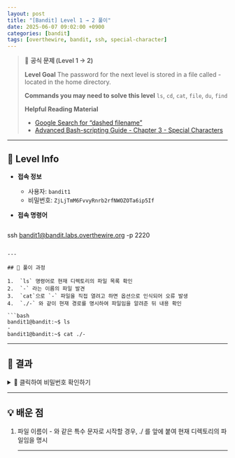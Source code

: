 ```yaml
---
layout: post
title: "[Bandit] Level 1 → 2 풀이"
date: 2025-06-07 09:02:00 +0900
categories: [bandit]
tags: [overthewire, bandit, ssh, special-character]
---
```


> 📝 **공식 문제 (Level 1 → 2)**
>
> **Level Goal**
> The password for the next level is stored in a file called - located in the home directory.
>
> **Commands you may need to solve this level**
> `ls`, `cd`, `cat`, `file`, `du`, `find`
>
> **Helpful Reading Material**
> - [Google Search for “dashed filename”](https://www.google.com/search?q=dashed+filename)
> - [Advanced Bash-scripting Guide - Chapter 3 - Special Characters](https://tldp.org/LDP/abs/html/special-chars.html)

---

## 🔐 Level Info

- **접속 정보**
  - 사용자: `bandit1`
  - 비밀번호: `ZjLjTmM6FvvyRnrb2rfNWOZOTa6ip5If`

- **접속 명령어**

  ```bash
ssh bandit1@bandit.labs.overthewire.org -p 2220
  ```

---

## 🧪 풀이 과정

1.  `ls` 명령어로 현재 디렉토리의 파일 목록 확인
2.  `-` 라는 이름의 파일 발견
3.  `cat`으로 `-` 파일을 직접 열려고 하면 옵션으로 인식되어 오류 발생
4.  `./-` 와 같이 현재 경로를 명시하여 파일임을 알려준 뒤 내용 확인

```bash
bandit1@bandit:~$ ls
-
bandit1@bandit:~$ cat ./-
```

---

## 🎯 결과

<details markdown="1">
<summary>👀 클릭하여 비밀번호 확인하기</summary>

```
263JGJPfgU6LtdEvgfWU1XP5yac29mFx
```

</details>

---

## 💡 배운 점

1. 파일 이름이 - 와 같은 특수 문자로 시작할 경우, ./ 를 앞에 붙여 현재 디렉토리의 파일임을 명시

    ---
